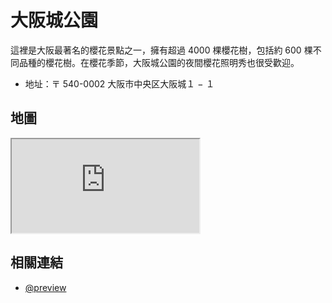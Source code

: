 # 大阪城公園

這裡是大阪最著名的櫻花景點之一，擁有超過 4000 棵櫻花樹，包括約 600 棵不同品種的櫻花樹。在櫻花季節，大阪城公園的夜間櫻花照明秀也很受歡迎。

- 地址：〒 540-0002 大阪市中央区大阪城１ − １

## 地圖

<iframe src="https://www.google.com/maps/embed?pb=!1m14!1m8!1m3!1d13122.964951500433!2d135.5262114!3d34.6864797!3m2!1i1024!2i768!4f13.1!3m3!1m2!1s0x6000e0c977655555%3A0x67f69eaef984d98b!2sOsaka%20Castle%20Park!5e0!3m2!1sen!2stw!4v1679145681107!5m2!1sen!2stw"  allowfullscreen="" loading="lazy" referrerpolicy="no-referrer-when-downgrade"></iframe>

## 相關連結

- [@preview](https://www.osakacastle.net/sakura/)
